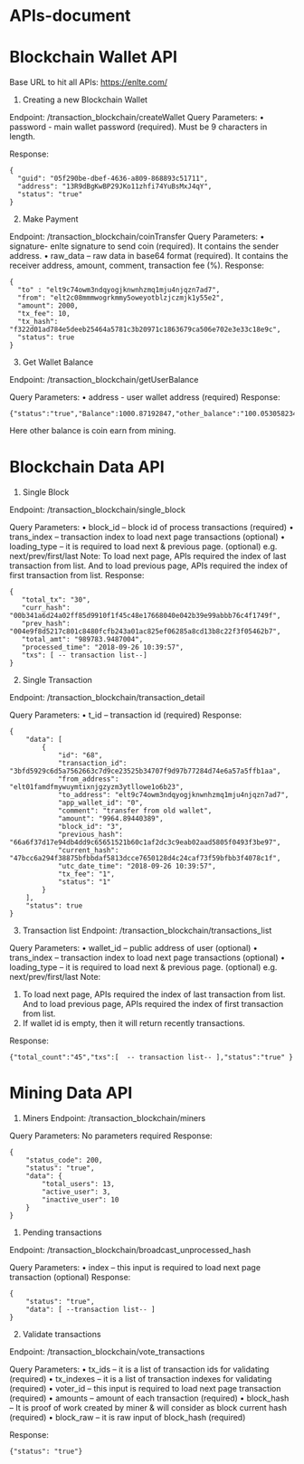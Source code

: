 # APIs-document
        
# Blockchain Wallet API

Base URL to hit all APIs: https://enlte.com/

1.	Creating a new Blockchain Wallet

Endpoint: /transaction_blockchain/createWallet
Query Parameters:
•	password - main wallet password (required). Must be 9 characters in length.

Response: 
```
{
  "guid": "05f290be-dbef-4636-a809-868893c51711",
  "address": "13R9dBgKwBP29JKo11zhfi74YuBsMxJ4qY",
  "status": "true"
}
```

2.	Make Payment

Endpoint: /transaction_blockchain/coinTransfer
Query Parameters:
•	signature- enlte signature to send coin (required). It contains the sender address.
•	raw_data – raw data in base64 format  (required). It contains the receiver address, amount, comment, transaction fee (%).
Response:
```
{
  "to" : "elt9c74owm3ndqyogjknwnhzmq1mju4njqzn7ad7",
  "from": "elt2c08mmmwogrkmmy5oweyotblzjczmjk1y55e2",
  "amount": 2000,
  "tx_fee": 10,
  "tx_hash": "f322d01ad784e5deeb25464a5781c3b20971c1863679ca506e702e3e33c18e9c",
  "status": true
}
```

3.	Get Wallet Balance

Endpoint: /transaction_blockchain/getUserBalance

Query Parameters:
•	address - user wallet address (required)
Response:
```
{"status":"true","Balance":1000.87192847,"other_balance":"100.05305823433"}
```

Here other balance is coin earn from mining.

# Blockchain Data API

1.	Single Block

Endpoint: /transaction_blockchain/single_block

Query Parameters:
•	block_id – block id of process transactions (required)
•	trans_index – transaction index to load next page transactions (optional)
•	loading_type – it is required to load next & previous page. (optional) e.g. next/prev/first/last
Note: To load next page, APIs required the index of last transaction from list. And to load previous page, APIs required the index of first transaction from list.
Response: 

 ```
 {
    "total_tx": "30",
    "curr_hash": "00b341a6d24a02ff85d9910f1f45c48e17668040e042b39e99abbb76c4f1749f",
    "prev_hash": "004e9f8d5217c801c8480fcfb243a01ac825ef06285a8cd13b8c22f3f05462b7",
    "total_amt": "989783.9487004",
    "processed_time": "2018-09-26 10:39:57",
    "txs": [ -- transaction list--]
}
```


2.	Single Transaction

Endpoint: /transaction_blockchain/transaction_detail 

Query Parameters:
•	t_id – transaction id (required)
Response:
```
{
    "data": [
        {
            "id": "68",
            "transaction_id": "3bfd5929c6d5a7562663c7d9ce23525b34707f9d97b77284d74e6a57a5ffb1aa",
            "from_address": "elt01famdfmywuymtixnjgzyzm3ytllowe1o6b23",
            "to_address": "elt9c74owm3ndqyogjknwnhzmq1mju4njqzn7ad7",
            "app_wallet_id": "0",
            "comment": "transfer from old wallet",
            "amount": "9964.89440389",
            "block_id": "3",
            "previous_hash": "66a6f37d17e94db4dd9c65651521b60c1af2dc3c9eab02aad5805f0493f3be97",
            "current_hash": "47bcc6a294f38875bfbbdaf5813dcce7650128d4c24caf73f59bfbb3f4078c1f",
            "utc_date_time": "2018-09-26 10:39:57",
            "tx_fee": "1",
            "status": "1"
        }
    ],
    "status": true
}
```

3.	Transaction list
Endpoint: /transaction_blockchain/transactions_list 

Query Parameters:
•	wallet_id – public address of user (optional)
•	trans_index – transaction index to load next page transactions (optional)
•	loading_type – it is required to load next & previous page. (optional) e.g. next/prev/first/last
Note: 
1.	To load next page, APIs required the index of last transaction from list. And to load previous page, APIs required the index of first transaction from list.
2.	If wallet id is empty, then it will return recently transactions.

Response:
```
{"total_count":"45","txs":[  -- transaction list-- ],"status":"true" }
```


# Mining Data API
1.	Miners
Endpoint: /transaction_blockchain/miners 

Query Parameters: No parameters required
Response:
```
{
    "status_code": 200,
    "status": "true",
    "data": {
        "total_users": 13,
        "active_user": 3,
        "inactive_user": 10
    }
}
```


1.	Pending transactions

Endpoint: /transaction_blockchain/broadcast_unprocessed_hash

Query Parameters: 
•	index – this input is required to load next page transaction (optional) 
Response:
```
{
    "status": "true",
    "data": [ --transaction list-- ]
}
```


2.	Validate transactions

Endpoint: /transaction_blockchain/vote_transactions

Query Parameters: 
•	tx_ids – it is a list of transaction ids for validating (required) 
•	tx_indexes – it is a list of transaction indexes for validating (required) 
•	voter_id – this input is required to load next page transaction (required) 
•	amounts – amount of each transaction (required) 
•	block_hash – It is proof of work created by miner & will consider as block current hash (required) 
•	block_raw – it is raw input of block_hash (required) 

Response:
```
{"status": "true"}
```


